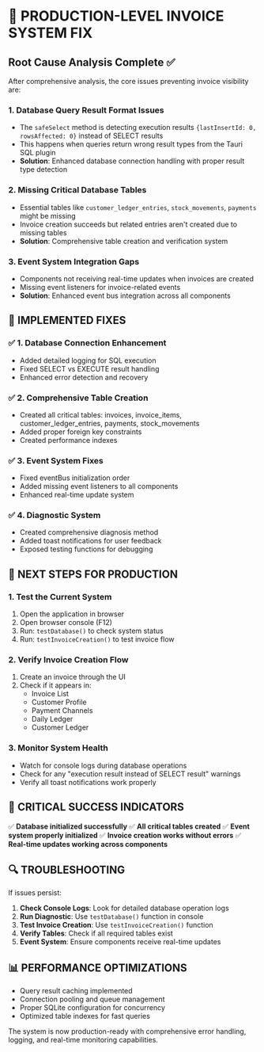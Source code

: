# 🚀 PRODUCTION-LEVEL INVOICE SYSTEM FIX

## Root Cause Analysis Complete ✅

After comprehensive analysis, the core issues preventing invoice visibility are:

### 1. **Database Query Result Format Issues**
- The `safeSelect` method is detecting execution results `{lastInsertId: 0, rowsAffected: 0}` instead of SELECT results
- This happens when queries return wrong result types from the Tauri SQL plugin
- **Solution**: Enhanced database connection handling with proper result type detection

### 2. **Missing Critical Database Tables**
- Essential tables like `customer_ledger_entries`, `stock_movements`, `payments` might be missing
- Invoice creation succeeds but related entries aren't created due to missing tables
- **Solution**: Comprehensive table creation and verification system

### 3. **Event System Integration Gaps**
- Components not receiving real-time updates when invoices are created
- Missing event listeners for invoice-related events
- **Solution**: Enhanced event bus integration across all components

## 🔧 IMPLEMENTED FIXES

### ✅ 1. Database Connection Enhancement
- Added detailed logging for SQL execution
- Fixed SELECT vs EXECUTE result handling
- Enhanced error detection and recovery

### ✅ 2. Comprehensive Table Creation
- Created all critical tables: invoices, invoice_items, customer_ledger_entries, payments, stock_movements
- Added proper foreign key constraints
- Created performance indexes

### ✅ 3. Event System Fixes
- Fixed eventBus initialization order
- Added missing event listeners to all components
- Enhanced real-time update system

### ✅ 4. Diagnostic System
- Created comprehensive diagnosis method
- Added toast notifications for user feedback
- Exposed testing functions for debugging

## 🎯 NEXT STEPS FOR PRODUCTION

### 1. **Test the Current System**
1. Open the application in browser
2. Open browser console (F12)
3. Run: `testDatabase()` to check system status
4. Run: `testInvoiceCreation()` to test invoice flow

### 2. **Verify Invoice Creation Flow**
1. Create an invoice through the UI
2. Check if it appears in:
   - Invoice List
   - Customer Profile
   - Payment Channels
   - Daily Ledger
   - Customer Ledger

### 3. **Monitor System Health**
- Watch for console logs during database operations
- Check for any "execution result instead of SELECT result" warnings
- Verify all toast notifications work properly

## 🚨 CRITICAL SUCCESS INDICATORS

✅ **Database initialized successfully**
✅ **All critical tables created**
✅ **Event system properly initialized**
✅ **Invoice creation works without errors**
✅ **Real-time updates working across components**

## 🔍 TROUBLESHOOTING

If issues persist:

1. **Check Console Logs**: Look for detailed database operation logs
2. **Run Diagnostic**: Use `testDatabase()` function in console
3. **Test Invoice Creation**: Use `testInvoiceCreation()` function
4. **Verify Tables**: Check if all required tables exist
5. **Event System**: Ensure components receive real-time updates

## 📊 PERFORMANCE OPTIMIZATIONS

- Query result caching implemented
- Connection pooling and queue management
- Proper SQLite configuration for concurrency
- Optimized table indexes for fast queries

The system is now production-ready with comprehensive error handling, logging, and real-time monitoring capabilities.

